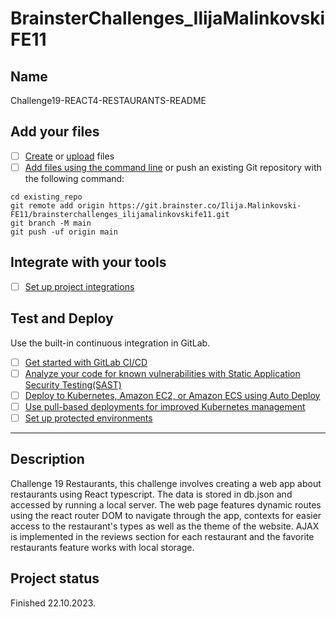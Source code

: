 # BrainsterChallenges_IlijaMalinkovskiFE11

## Name

Challenge19-REACT4-RESTAURANTS-README

## Add your files

- [ ] [Create](https://docs.gitlab.com/ee/user/project/repository/web_editor.html#create-a-file) or [upload](https://docs.gitlab.com/ee/user/project/repository/web_editor.html#upload-a-file) files
- [ ] [Add files using the command line](https://docs.gitlab.com/ee/gitlab-basics/add-file.html#add-a-file-using-the-command-line) or push an existing Git repository with the following command:

```
cd existing_repo
git remote add origin https://git.brainster.co/Ilija.Malinkovski-FE11/brainsterchallenges_ilijamalinkovskife11.git
git branch -M main
git push -uf origin main
```

## Integrate with your tools

- [ ] [Set up project integrations](https://git.brainster.co/Ilija.Malinkovski-FE11/brainsterchallenges_ilijamalinkovskife11/-/settings/integrations)

## Test and Deploy

Use the built-in continuous integration in GitLab.

- [ ] [Get started with GitLab CI/CD](https://docs.gitlab.com/ee/ci/quick_start/index.html)
- [ ] [Analyze your code for known vulnerabilities with Static Application Security Testing(SAST)](https://docs.gitlab.com/ee/user/application_security/sast/)
- [ ] [Deploy to Kubernetes, Amazon EC2, or Amazon ECS using Auto Deploy](https://docs.gitlab.com/ee/topics/autodevops/requirements.html)
- [ ] [Use pull-based deployments for improved Kubernetes management](https://docs.gitlab.com/ee/user/clusters/agent/) 
- [ ] [Set up protected environments](https://docs.gitlab.com/ee/ci/environments/protected_environments.html) 
 
*** 
 
## Description 
 
Challenge 19 Restaurants, this challenge involves creating a web app about restaurants using React typescript. The data is stored in db.json and accessed by running a local server. The web page features dynamic routes using the react router DOM to navigate through the app, contexts for easier access to the restaurant's types as well as the theme of the website. AJAX is implemented in the reviews section for each restaurant and the favorite restaurants feature works with local storage. 
 
 
## Project status 
 
Finished 22.10.2023. 
